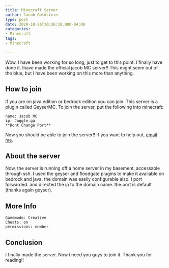 ```yaml
---
title: Minecraft Server
author: Jacob Goldstein
type: post
date: 2020-10-26T10:26:18.000-04:00
categories:
- Minecraft
tags:
- Minecraft

---
```

Wow. I have been working for so long, just to get to this point. I finally have done it. Ihave made the official jacob MC server!! This might seem out of the blue, but I have been working on this more than anything.

## How to join
If you are on java edition or bedrock edition you can join. This server is a plugin called GeyserMC. To join the server, put the following into minecraft:
```
name: Jacob MC
ip: Jaggle.ga
**Dont Change Port**
```
Now you should be able to join the server!! If you want to help out, [email me](mailto:linuxjacob@mail.com).

## About the server
Now, the server is running off a home server in my basement, accessable through ssh. I used the geyser and floodgate plugins to make it available on bedrock and java. the domain was easily configurable also. I port forwarded. and directed the ip to the domain name. the port is default (thanks again geyser).

## More Info
```
Gamemode: Creative
Cheats: on
permissions: member
```

## Conclusion
I finally made the server. Now i need you guys to join it. Thank you for reading!!